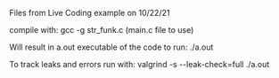 Files from Live Coding example on 10/22/21

compile with:
gcc -g str_funk.c (main.c file to use)

Will result in a.out executable of the code
to run:
./a.out

To track leaks and errors run with:
valgrind -s --leak-check=full ./a.out